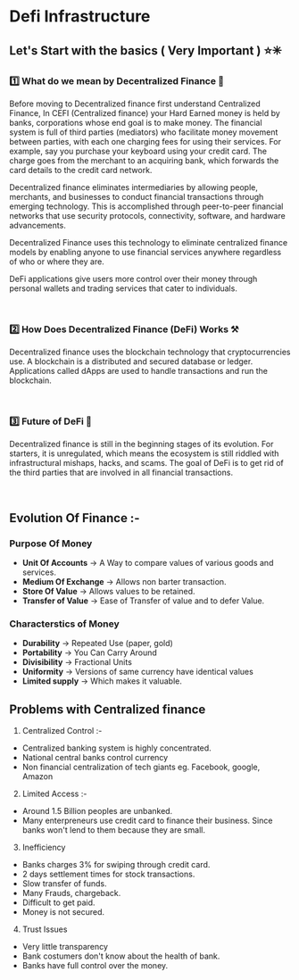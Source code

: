 # Defi Infrastructure

## Let's Start with the basics ( Very Important ) ⭐✳


### 1️⃣ What do we mean by Decentralized Finance 📔
Before moving to Decentralized finance first understand Centralized Finance, In CEFI (Centralized finance) your Hard Earned money is held by banks, corporations whose end goal is to make money. The financial system is full of third parties (mediators) who facilitate money movement between parties, with each one charging fees for using their services. 
For example, say you purchase your keyboard using your credit card. The charge goes from the merchant to an acquiring bank, which forwards the card details to the credit card network.

Decentralized finance eliminates intermediaries by allowing people, merchants, and businesses to conduct financial transactions through emerging technology. This is accomplished through peer-to-peer financial networks that use security protocols, connectivity, software, and hardware advancements.

Decentralized Finance uses this technology to eliminate centralized finance models by enabling anyone to use financial services anywhere regardless of who or where they are.

DeFi applications give users more control over their money through personal wallets and trading services that cater to individuals.

&nbsp; 
&nbsp;  



### 2️⃣ How Does Decentralized Finance (DeFi) Works ⚒
Decentralized finance uses the blockchain technology that cryptocurrencies use. A blockchain is a distributed and secured database or ledger. Applications called dApps are used to handle transactions and run the blockchain.

&nbsp; 
&nbsp; 


### 3️⃣ Future of DeFi 🔮
Decentralized finance is still in the beginning stages of its evolution. For starters, it is unregulated, which means the ecosystem is still riddled with infrastructural mishaps, hacks, and scams.
The goal of DeFi is to get rid of the third parties that are involved in all financial transactions.

&nbsp; 
&nbsp; 



## Evolution Of Finance :-

### Purpose Of Money 
 - **Unit Of Accounts** -> A Way to compare values of various goods and services.
 - **Medium Of Exchange** -> Allows non barter transaction.
 - **Store Of Value** -> Allows values to be retained.
 - **Transfer of Value** -> Ease of Transfer of value and to defer Value.


### Characterstics of Money
 - **Durability** -> Repeated Use (paper, gold)
 - **Portability** -> You Can Carry Around
 - **Divisibility** -> Fractional Units
 - **Uniformity** -> Versions of same currency have identical values
 - **Limited supply** -> Which makes it valuable.





## Problems with Centralized finance

1. Centralized Control :-
 - Centralized banking system is highly concentrated.
 - National central banks control currency
 - Non financial centralization of tech giants eg. Facebook, google, Amazon

2. Limited Access :-
 - Around 1.5 Billion peoples are unbanked.
 - Many enterpreneurs use credit card to finance their business. Since banks won't lend to them because they are small.

3. Inefficiency
 - Banks charges 3% for swiping through credit card.
 - 2 days settlement times for stock transactions.
 - Slow transfer of funds.
 - Many Frauds, chargeback.
 - Difficult to get paid.
 - Money is not secured.

4. Trust Issues
 - Very little transparency
 - Bank costumers don't know about the health of bank.
 - Banks have full control over the money.
  









